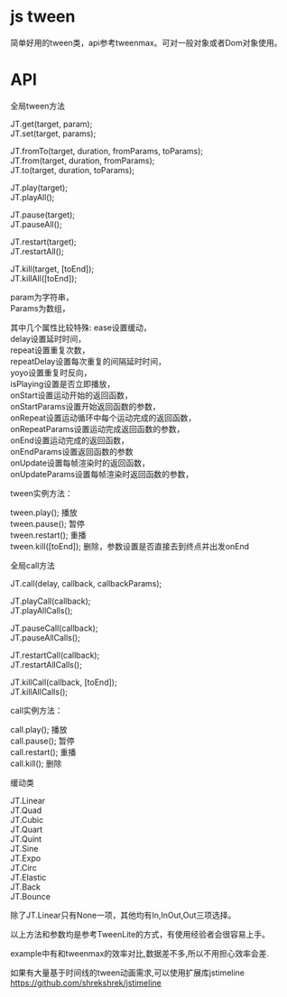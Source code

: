 js tween
============

简单好用的tween类，api参考tweenmax。可对一般对象或者Dom对象使用。


API
============

全局tween方法  

JT.get(target, param);  
JT.set(target, params);  

JT.fromTo(target, duration, fromParams, toParams);  
JT.from(target, duration, fromParams);  
JT.to(target, duration, toParams);  

JT.play(target);  
JT.playAll();  

JT.pause(target);  
JT.pauseAll();  

JT.restart(target);  
JT.restartAll();  

JT.kill(target, [toEnd]);  
JT.killAll([toEnd]);  

param为字符串，  
Params为数组，

其中几个属性比较特殊:
ease设置缓动，  
delay设置延时时间，  
repeat设置重复次数，  
repeatDelay设置每次重复的间隔延时时间，  
yoyo设置重复时反向，  
isPlaying设置是否立即播放，  
onStart设置运动开始的返回函数，  
onStartParams设置开始返回函数的参数，  
onRepeat设置运动循环中每个运动完成的返回函数，  
onRepeatParams设置运动完成返回函数的参数，  
onEnd设置运动完成的返回函数，  
onEndParams设置返回函数的参数  
onUpdate设置每帧渲染时的返回函数，  
onUpdateParams设置每帧渲染时返回函数的参数，  


tween实例方法：

tween.play(); 播放  
tween.pause(); 暂停  
tween.restart(); 重播  
tween.kill([toEnd]); 删除，参数设置是否直接去到终点并出发onEnd




全局call方法  

JT.call(delay, callback, callbackParams);

JT.playCall(callback);  
JT.playAllCalls();  

JT.pauseCall(callback);  
JT.pauseAllCalls();  

JT.restartCall(callback);  
JT.restartAllCalls();  

JT.killCall(callback, [toEnd]);  
JT.killAllCalls();  


call实例方法：

call.play(); 播放  
call.pause(); 暂停  
call.restart(); 重播  
call.kill(); 删除




缓动类

JT.Linear  
JT.Quad  
JT.Cubic  
JT.Quart  
JT.Quint  
JT.Sine  
JT.Expo  
JT.Circ  
JT.Elastic  
JT.Back  
JT.Bounce  

除了JT.Linear只有None一项，其他均有In,InOut,Out三项选择。


以上方法和参数均是参考TweenLite的方式，有使用经验者会很容易上手。

example中有和tweenmax的效率对比,数据差不多,所以不用担心效率会差.

如果有大量基于时间线的tween动画需求,可以使用扩展库jstimeline
https://github.com/shrekshrek/jstimeline



